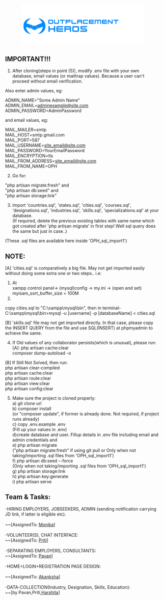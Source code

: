 <p align="center"><img src="https://github.com/Monika171/OutplacementHeroes/blob/master/public/profile_pic/oph.jpeg" width="400"></p>



## IMPORTANT!!!

1) After cloning(steps in point (5)), modify .env file with your own database, email values (or mailtrap values). Because a user can't proceed without email verification.  

Also enter admin values, eg:
    
ADMIN_NAME="Some Admin Name"  
ADMIN_EMAIL=adminexample@site.com  
ADMIN_PASSWORD=AdminPassword  

and email values, eg:  
  
MAIL_MAILER=smtp  
MAIL_HOST=smtp.gmail.com  
MAIL_PORT=587  
MAIL_USERNAME=site_email@site.com  
MAIL_PASSWORD=YourEmailPassword  
MAIL_ENCRYPTION=tls  
MAIL_FROM_ADDRESS=site_email@site.com  
MAIL_FROM_NAME=OPH  

2) Go for:  
  
"php artisan migrate:fresh" and  
"php artisan db:seed" and  
"php artisan storage:link"  
  
3) Import 'countries.sql', 'states.sql', 'cities.sql', 'courses.sql', 'designations.sql', 'industries.sql', 'skills.sql', 'specializations.sql' at your database.  
(If required, delete the previous existing tables with same name which got created after 'php artisan migrate' in first step!
Well sql query does the same but just in case..)  
  
(These .sql files are available here inside 'OPH_sql_import1')  
  
NOTE:   
-----------------
[A] 'cities.sql' is comparatively a big file. May not get imported easily without doing some extra one or two steps.. i.e:  
1) At  
xampp control panel-> (mysql)config -> my.ini -> (open and set)  
myisam_sort_buffer_size = 100M  
2)
copy cities.sql to "C:\xampp\mysql\bin", then in terminal-  
C:\xampp\mysql\bin>mysql -u [username] -p [databaseName] < cities.sql  

[B] 'skills.sql' file may not get imported directly. In that case, please copy the INSERT QUERY from the file and use SQL(INSERT) at phpmyadmin to achieve the same.  
  

4) If Old values of any collaborator persists(which is unusual), please run:  
[A]: php artisan cache:clear  
composer dump-autoload -o  

[B] If Still Not Solved, then run:  
php artisan clear-compiled  
php artisan cache:clear  
php artisan route:clear  
php artisan view:clear  
php artisan config:clear  

5) Make sure the project is cloned properly:    
a) git clone url    
b) composer install  
(or "composer update", if former is already done. Not required, if project runs already)   
c) copy .env.example .env   
(Fill up your values in .env)  
d)create database and user. Fillup details in .env file including email and admin credentials and  
e) php artisan migrate  
("php artisan migrate:fresh" if using git pull or
Only when not taking/importing .sql files from 'OPH_sql_import1')  
f) php artisan db:seed --force    
(Only when not taking/importing .sql files from 'OPH_sql_import1')   
g) php artisan storage:link     
h) php artisan key:generate    
i) php artisan serve    
  
## Team & Tasks:  
-HIRING EMPLOYERS, JOBSEEKERS, ADMIN (sending notification carrying JD link, if latter is eligible etc).<br>  
~~[AssignedTo: <a href="https://github.com/Monika171">Monika</a>]<br> 
<br>
-VOLUNTEER(S), CHAT INTERFACE:<br> 
~~[AssignedTo: <a href="https://github.com/Priti-Gowala">Priti</a>]<br> 
<br>
-SEPARATING EMPLOYERS, CONSULTANTS:<br> 
~~[AssignedTo: <a href="https://github.com/pavangv28">Pavan</a>]<br> 
<br>
-HOME+LOGIN+REGISTRATION PAGE DESIGN:<br>  
~~[AssignedTo: <a href="https://github.com/AkankshaBoora">Akanksha</a>]<br> 
<br>
-DATA-COLLECTION(Industry, Designation, Skills, Education):<br> 
~~[by Pavan,Priti,<a href="https://github.com/Harshita248">Harshita</a>]<br> 
<br>

